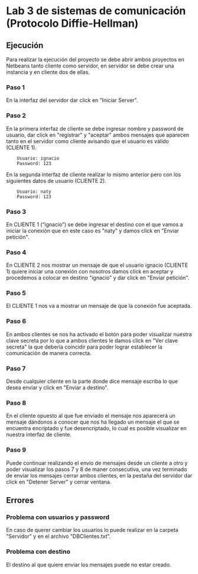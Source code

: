 # Lab 3 de sistemas de comunicación (Protocolo Diffie-Hellman)


## Ejecución
Para realizar la ejecución del proyecto se debe abrir ambos proyectos en Netbeans tanto cliente como servidor, en servidor se debe crear una instancia y en cliente dos de ellas.


### Paso 1
En la interfaz del servidor dar click en "Iniciar Server".


### Paso 2
En la primera interfaz de cliente se debe ingresar nombre y password de usuario, dar click en "registrar" y "aceptar" ambos mensajes que aparecen tanto en el servidor como cliente avisando que el usuario es válido (CLIENTE 1).
```
    Usuario: ignacio
    Password: 123
```
En la segunda interfaz de cliente realizar lo mismo anterior pero con los siguientes datos de usuario (CLIENTE 2).
```
    Usuario: naty
    Password: 123
```


### Paso 3
En CLIENTE 1 (“ignacio”) se debe ingresar el destino con el que vamos a iniciar la conexión que en este caso es "naty" y damos click en "Enviar petición".


### Paso 4
En CLIENTE 2 nos mostrar un mensaje de que el usuario ignacio (CLIENTE 1) quiere iniciar una conexión con nosotros damos click en aceptar y procedemos a colocar en destino "ignacio" y dar click en "Enviar petición".


### Paso 5
El CLIENTE 1 nos va a mostrar un mensaje de que la conexión fue aceptada.


### Paso 6
En ambos clientes se nos ha activado el botón para poder visualizar nuestra clave secreta por lo que a ambos clientes le damos click en "Ver clave secreta" la que debería coincidir para poder lograr establecer la comunicación de manera correcta.


### Paso 7
Desde cualquier cliente en la parte donde dice mensaje escriba lo que desea enviar y click en "Enviar a destino".


### Paso 8
En el cliente opuesto al que fue enviado el mensaje nos aparecerá un mensaje dándonos a conocer que nos ha llegado un mensaje el que se encuentra encriptado y fue desencriptado, lo cual es posible visualizar en nuestra interfaz de cliente.


### Paso 9
Puede continuar realizando el envío de mensajes desde un cliente a otro y poder visualizar los pasos 7 y 8 de maner consecutiva, una vez terminado de enviar los mensajes cerrar ambos clientes, en la pestaña del servidor dar click en "Detener Server" y cerrar ventana.


## Errores


### Problema con usuarios y password
En caso de querer cambiar los usuarios lo puede realizar en la carpeta "Servidor" y en el archivo "DBClientes.txt".


### Problema con destino
El destino al que quiere enviar los mensajes puede no estar creado.

[//]: # ( http://dillinger.io/, https://stackedit.io/editor)
